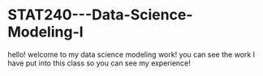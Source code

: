 # STAT240---Data-Science-Modeling-I

hello! welcome to my data science modeling work! you can see the work I have put into this class so you can see my experience!
